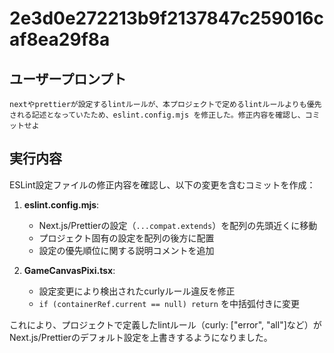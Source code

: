 # 2e3d0e272213b9f2137847c259016caf8ea29f8a

## ユーザープロンプト

```
nextやprettierが設定するlintルールが、本プロジェクトで定めるlintルールよりも優先される記述となっていたため、eslint.config.mjs を修正した。修正内容を確認し、コミットせよ
```

## 実行内容

ESLint設定ファイルの修正内容を確認し、以下の変更を含むコミットを作成：

1. **eslint.config.mjs**:
   - Next.js/Prettierの設定（`...compat.extends`）を配列の先頭近くに移動
   - プロジェクト固有の設定を配列の後方に配置
   - 設定の優先順位に関する説明コメントを追加

2. **GameCanvasPixi.tsx**:
   - 設定変更により検出されたcurlyルール違反を修正
   - `if (containerRef.current == null) return` を中括弧付きに変更

これにより、プロジェクトで定義したlintルール（curly: ["error", "all"]など）がNext.js/Prettierのデフォルト設定を上書きするようになりました。
